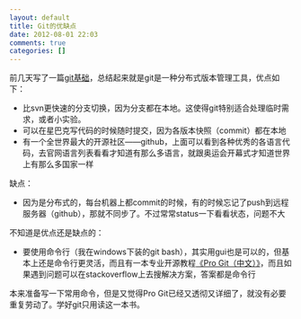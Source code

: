 ```yaml
---
layout: default
title: Git的优缺点
date: 2012-08-01 22:03
comments: true
categories: []
---
```

前几天写了一篇<a href="http://yuguo.us/weblog/git-base/">git基础</a>，总结起来就是git是一种分布式版本管理工具，优点如下：
<ul>
	<li>比svn更快速的分支切换，因为分支都在本地。这使得git特别适合处理临时需求，或者小实验。</li>
	<li>可以在星巴克写代码的时候随时提交，因为各版本快照（commit）都在本地</li>
	<li>有一个全世界最大的开源社区——github，上面可以看到各种优秀的各语言代码，去官网语言列表看看才知道有那么多语言，就跟奥运会开幕式才知道世界上有那么多国家一样</li>
</ul>
缺点：
<ul>
	<li>因为是分布式的，每台机器上都commit的时候，有的时候忘记了push到远程服务器（github），那就不同步了。不过常常status一下看看状态，问题不大</li>
</ul>
不知道是优点还是缺点的：
<ul>
	<li>要使用命令行（我在windows下装的git bash），其实用gui也是可以的，但基本上还是命令行更灵活，而且有一本专业开源教程<a href="http://git-scm.com/2010/06/09/pro-git-zh.html">《Pro Git（中文）》</a>，而且如果遇到问题可以在stackoverflow上去搜解决方案，答案都是命令行</li>
</ul>
本来准备写一下常用命令，但是又觉得Pro Git已经又透彻又详细了，就没有必要重复劳动了。学好git只用读这一本书。
